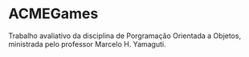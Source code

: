 # ACMEGames
Trabalho avaliativo da disciplina de Porgramação Orientada a Objetos, ministrada pelo professor Marcelo H. Yamaguti.
